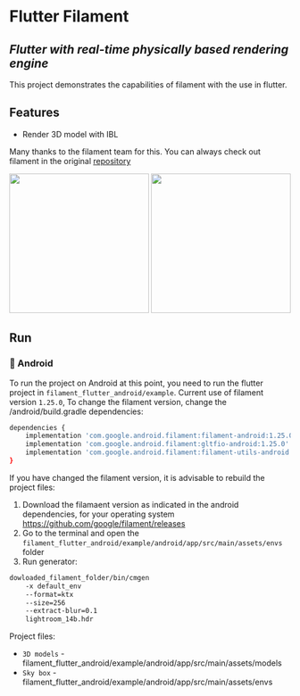 # Flutter Filament

## _Flutter with real-time physically based rendering engine_

This project demonstrates the capabilities of filament with the use in flutter.

## Features

- Render 3D model with IBL

Many thanks to the filament team for this. You can always check out filament in the
original [repository]('https://github.com/google/filament')

<p float="left">
<img src="https://github.com/robotoss/filament-flutter/blob/main/images/drone_screen.png?raw=true" width="250">
<img src="https://github.com/robotoss/filament-flutter/blob/main/images/helmet_screen.png?raw=true" width="250">
</p>

## Run

### 🤖 Android

To run the project on Android at this point, you need to run the flutter project
in `filament_flutter_android/example`. Current use of filament version `1.25.0`, To change the
filament version, change the /android/build.gradle dependencies:

```sh
dependencies {
    implementation 'com.google.android.filament:filament-android:1.25.0'
    implementation 'com.google.android.filament:gltfio-android:1.25.0'
    implementation 'com.google.android.filament:filament-utils-android:1.25.0'
}
```

If you have changed the filament version, it is advisable to rebuild the project files:

1) Download the filamaent version as indicated in the android dependencies, for your operating
   system https://github.com/google/filament/releases
2) Go to the terminal and open
   the `filament_flutter_android/example/android/app/src/main/assets/envs` folder
3) Run generator:

```sh
dowloaded_filament_folder/bin/cmgen
    -x default_env
    --format=ktx
    --size=256
    --extract-blur=0.1
    lightroom_14b.hdr
```

Project files:

- `3D models` - filament_flutter_android/example/android/app/src/main/assets/models
- `Sky box` - filament_flutter_android/example/android/app/src/main/assets/envs
